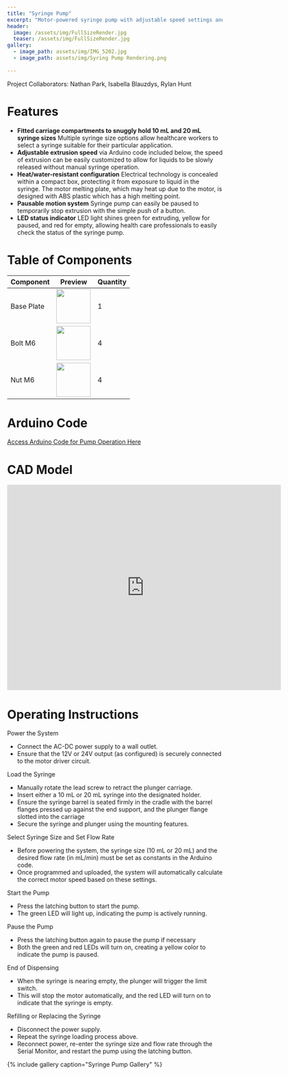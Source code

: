 ```yaml
---
title: "Syringe Pump"
excerpt: "Motor-powered syringe pump with adjustable speed settings and holsters for multiple syringe sizes"
header:
  image: /assets/img/FullSizeRender.jpg
  teaser: /assets/img/FullSizeRender.jpg
gallery:
  - image_path: assets/img/IMG_5202.jpg
  - image_path: assets/img/Syring Pump Rendering.png
   
---
```

Project Collaborators: Nathan Park, Isabella Blauzdys, Rylan Hunt

# Features

* **Fitted carriage compartments to snuggly hold 10 mL and 20 mL syringe sizes** Multiple syringe size options allow healthcare workers to select a syringe suitable for their particular application.
* **Adjustable extrusion speed** via Arduino code included below, the speed of extrusion can be easily customized to allow for liquids to be slowly released without manual syringe operation.
* **Heat/water-resistant configuration** Electrical technology is concealed within a compact box, protecting it from exposure to liquid in the syringe. The motor melting plate, which may heat up due to the motor, is designed with ABS plastic which has a high melting point.
* **Pausable motion system** Syringe pump can easily be paused to temporarily stop extrusion with the simple push of a button.
* **LED status indicator** LED light shines green for extruding, yellow for paused, and red for empty, allowing health care professionals to easily check the status of the syringe pump.

# Table of Components

| Component   | Preview                               | Quantity |
|-------------|---------------------------------------|----------|
| Base Plate  | <img src="images/base.png" width="80"> | 1        |
| Bolt M6     | <img src="images/bolt.png" width="80"> | 4        |
| Nut M6      | <img src="images/nut.png" width="80">  | 4        |

# Arduino Code
<a href="assets/Arduino%20Code%20for%20Syring%20Pump%20Operation.pdf" target="_blank">
  Access Arduino Code for Pump Operation Here
</a>

# CAD Model
<iframe src="https://vanderbilt643.autodesk360.com/shares/public/SH286ddQT78850c0d8a44efc5598022b02e2?mode=embed" width="640" height="480" allowfullscreen="true" webkitallowfullscreen="true" mozallowfullscreen="true"  frameborder="0"></iframe>

# Operating Instructions
Power the System 
* Connect the AC-DC power supply to a wall outlet. 
* Ensure that the 12V or 24V output (as configured) is securely connected to the motor driver circuit. 

Load the Syringe 
* Manually rotate the lead screw to retract the plunger carriage. 
* Insert either a 10 mL or 20 mL syringe into the designated holder. 
* Ensure the syringe barrel is seated firmly in the cradle with the barrel flanges pressed up against the end support, and the plunger flange slotted into the carriage 
* Secure the syringe and plunger using the mounting features. 

Select Syringe Size and Set Flow Rate 
* Before powering the system, the syringe size (10 mL or 20 mL) and the desired flow rate (in mL/min) must be set as constants in the Arduino code. 
* Once programmed and uploaded, the system will automatically calculate the correct motor speed based on these settings. 

Start the Pump 
* Press the latching button to start the pump. 
* The green LED will light up, indicating the pump is actively running. 

Pause the Pump 
* Press the latching button again to pause the pump if necessary 
* Both the green and red LEDs will turn on, creating a yellow color to indicate the pump is paused. 

End of Dispensing 
* When the syringe is nearing empty, the plunger will trigger the limit switch. 
* This will stop the motor automatically, and the red LED will turn on to indicate that the syringe is empty. 

Refilling or Replacing the Syringe 
* Disconnect the power supply. 
* Repeat the syringe loading process above. 
* Reconnect power, re-enter the syringe size and flow rate through the Serial Monitor, and restart the pump using the latching button. 

{% include gallery caption="Syringe Pump Gallery" %}
